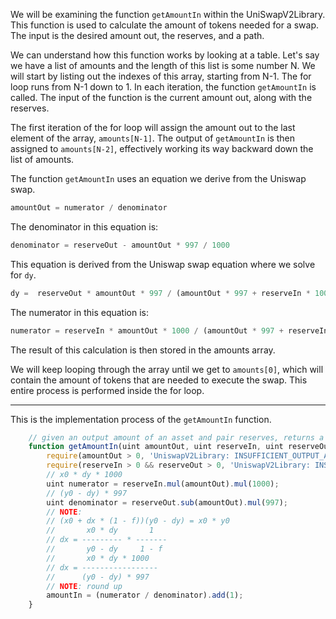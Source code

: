 We will be examining the function `getAmountIn` within the UniSwapV2Library. This function is used to calculate the amount of tokens needed for a swap. The input is the desired amount out, the reserves, and a path. 

We can understand how this function works by looking at a table. Let's say we have a list of amounts and the length of this list is some number N. We will start by listing out the indexes of this array, starting from N-1. The for loop runs from N-1 down to 1. In each iteration, the function `getAmountIn` is called. The input of the function is the current amount out, along with the reserves. 

The first iteration of the for loop will assign the amount out to the last element of the array, `amounts[N-1]`. The output of `getAmountIn` is then assigned to `amounts[N-2]`, effectively working its way backward down the list of amounts. 

The function `getAmountIn` uses an equation we derive from the Uniswap swap. 

```javascript
amountOut = numerator / denominator
```

The denominator in this equation is:

```javascript
denominator = reserveOut - amountOut * 997 / 1000
```

This equation is derived from the Uniswap swap equation where we solve for `dy`. 

```javascript
dy =  reserveOut * amountOut * 997 / (amountOut * 997 + reserveIn * 1000) 
```

The numerator in this equation is:

```javascript
numerator = reserveIn * amountOut * 1000 / (amountOut * 997 + reserveIn * 1000)
```

The result of this calculation is then stored in the amounts array. 

We will keep looping through the array until we get to `amounts[0]`, which will contain the amount of tokens that are needed to execute the swap. This entire process is performed inside the for loop. 

---

This is the implementation process of the `getAmountIn` function.

```js
    // given an output amount of an asset and pair reserves, returns a required input amount of the other asset
    function getAmountIn(uint amountOut, uint reserveIn, uint reserveOut) internal pure returns (uint amountIn) {
        require(amountOut > 0, 'UniswapV2Library: INSUFFICIENT_OUTPUT_AMOUNT');
        require(reserveIn > 0 && reserveOut > 0, 'UniswapV2Library: INSUFFICIENT_LIQUIDITY');
        // x0 * dy * 1000
        uint numerator = reserveIn.mul(amountOut).mul(1000);
        // (y0 - dy) * 997 
        uint denominator = reserveOut.sub(amountOut).mul(997);
        // NOTE:
        // (x0 + dx * (1 - f))(y0 - dy) = x0 * y0
        //       x0 * dy       1
        // dx = --------- * -------
        //       y0 - dy     1 - f
        //       x0 * dy * 1000
        // dx = ----------------- 
        //      (y0 - dy) * 997
        // NOTE: round up
        amountIn = (numerator / denominator).add(1);
    }
```
